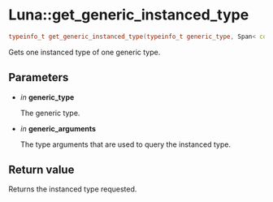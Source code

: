 # Luna::get_generic_instanced_type

```c++
typeinfo_t get_generic_instanced_type(typeinfo_t generic_type, Span< const typeinfo_t > generic_arguments)
```

Gets one instanced type of one generic type. 



## Parameters
* *in* **generic_type**

    The generic type. 

* *in* **generic_arguments**

    The type arguments that are used to query the instanced type. 

## Return value
Returns the instanced type requested. 

